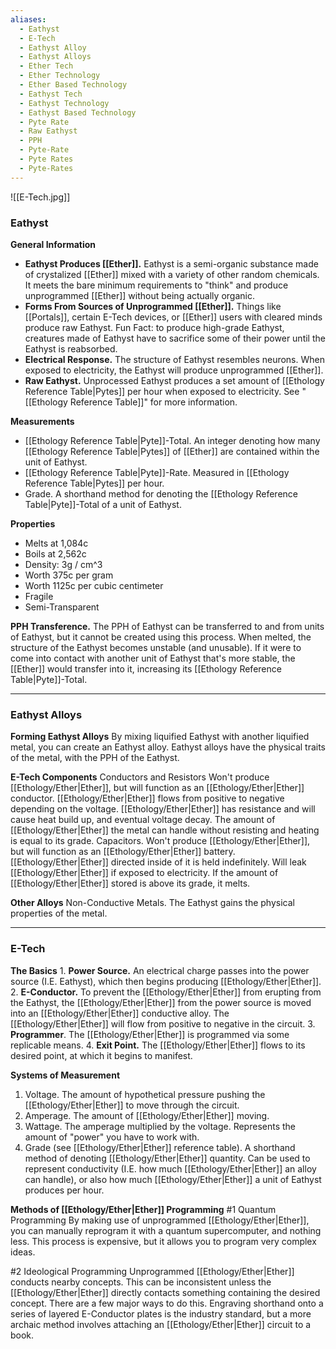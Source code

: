 ```yaml
---
aliases:
  - Eathyst
  - E-Tech
  - Eathyst Alloy
  - Eathyst Alloys
  - Ether Tech
  - Ether Technology
  - Ether Based Technology
  - Eathyst Tech
  - Eathyst Technology
  - Eathyst Based Technology
  - Pyte Rate
  - Raw Eathyst
  - PPH
  - Pyte-Rate
  - Pyte Rates
  - Pyte-Rates
---
```

![[E-Tech.jpg]]

### Eathyst
**General Information**
- **Eathyst Produces [[Ether]].** Eathyst is a semi-organic substance made of crystalized [[Ether]] mixed with a variety of other random chemicals. It meets the bare minimum requirements to "think" and produce unprogrammed [[Ether]] without being actually organic. 
- **Forms From Sources of Unprogrammed [[Ether]].** Things like [[Portals]], certain E-Tech devices, or [[Ether]] users with cleared minds produce raw Eathyst. Fun Fact: to produce high-grade Eathyst, creatures made of Eathyst have to sacrifice some of their power until the Eathyst is reabsorbed. 
- **Electrical Response.** The structure of Eathyst resembles neurons. When exposed to electricity, the Eathyst will produce unprogrammed [[Ether]].
- **Raw Eathyst.** Unprocessed Eathyst produces a set amount of [[Ethology Reference Table|Pytes]] per hour when exposed to electricity. See "[[Ethology Reference Table]]" for more information. 

**Measurements**
- [[Ethology Reference Table|Pyte]]-Total. An integer denoting how many [[Ethology Reference Table|Pytes]] of [[Ether]] are contained within the unit of Eathyst. 
- [[Ethology Reference Table|Pyte]]-Rate. Measured in [[Ethology Reference Table|Pytes]] per hour. 
- Grade. A shorthand method for denoting the [[Ethology Reference Table|Pyte]]-Total of a unit of Eathyst. 

**Properties**
- Melts at 1,084c
- Boils at 2,562c
- Density: 3g / cm^3
- Worth 375c per gram
- Worth 1125c per cubic centimeter
- Fragile
- Semi-Transparent

**PPH Transference.** 
	The PPH of Eathyst can be transferred to and from units of Eathyst, but it cannot be created using this process. When melted, the structure of the Eathyst becomes unstable (and unusable). If it were to come into contact with another unit of Eathyst that's more stable, the [[Ether]] would transfer into it, increasing its [[Ethology Reference Table|Pyte]]-Total. 



---
### Eathyst Alloys
**Forming Eathyst Alloys**
	By mixing liquified Eathyst with another liquified metal, you can create an Eathyst alloy. Eathyst alloys have the physical traits of the metal, with the PPH of the Eathyst.

**E-Tech Components**
Conductors and Resistors
	Won't produce [[Ethology/Ether|Ether]], but will function as an [[Ethology/Ether|Ether]] conductor. [[Ethology/Ether|Ether]] flows from positive to negative depending on the voltage. [[Ethology/Ether|Ether]] has resistance and will cause heat build up, and eventual voltage decay. The amount of [[Ethology/Ether|Ether]] the metal can handle without resisting and heating is equal to its grade.
Capacitors. 
	Won't produce [[Ethology/Ether|Ether]], but will function as an [[Ethology/Ether|Ether]] battery. [[Ethology/Ether|Ether]] directed inside of it is held indefinitely. Will leak [[Ethology/Ether|Ether]] if exposed to electricity. If the amount of [[Ethology/Ether|Ether]] stored is above its grade, it melts.

**Other Alloys**
Non-Conductive Metals. 
	The Eathyst gains the physical properties of the metal. 



---
### E-Tech
**The Basics**
	1. **Power Source.** An electrical charge passes into the power source (I.E. Eathyst), which then begins producing [[Ethology/Ether|Ether]]. 
	2. **E-Conductor.** To prevent the [[Ethology/Ether|Ether]] from erupting from the Eathyst, the [[Ethology/Ether|Ether]] from the power source is moved into an [[Ethology/Ether|Ether]] conductive alloy. The [[Ethology/Ether|Ether]] will flow from positive to negative in the circuit.
	3. **Programmer**. The [[Ethology/Ether|Ether]] is programmed via some replicable means.
	4. **Exit Point.** The [[Ethology/Ether|Ether]] flows to its desired point, at which it begins to manifest. 

**Systems of Measurement**
1. Voltage. The amount of hypothetical pressure pushing the [[Ethology/Ether|Ether]] to move through the circuit.
2. Amperage. The amount of [[Ethology/Ether|Ether]] moving.
3. Wattage. The amperage multiplied by the voltage. Represents the amount of "power" you have to work with.
4. Grade (see [[Ethology/Ether|Ether]] reference table). A shorthand method of denoting [[Ethology/Ether|Ether]] quantity. Can be used to represent conductivity (I.E. how much [[Ethology/Ether|Ether]] an alloy can handle), or also how much [[Ethology/Ether|Ether]] a unit of Eathyst produces per hour.

**Methods of [[Ethology/Ether|Ether]] Programming**
#1 Quantum Programming
	By making use of unprogrammed [[Ethology/Ether|Ether]], you can manually reprogram it with a quantum supercomputer, and nothing less. This process is expensive, but it allows you to program very complex ideas.

#2 Ideological Programming
	Unprogrammed [[Ethology/Ether|Ether]] conducts nearby concepts. This can be inconsistent unless the [[Ethology/Ether|Ether]] directly contacts something containing the desired concept. There are a few major ways to do this. Engraving shorthand onto a series of layered E-Conductor plates is the industry standard, but a more archaic method involves attaching an [[Ethology/Ether|Ether]] circuit to a book.

